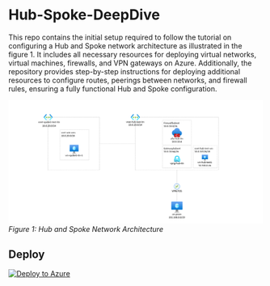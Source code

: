 # Hub-Spoke-DeepDive
This repo contains the initial setup required to follow the tutorial on configuring a Hub and Spoke network architecture as illustrated in the figure 1. It includes all necessary resources for deploying virtual networks, virtual machines, firewalls, and VPN gateways on Azure. Additionally, the repository provides step-by-step instructions for deploying additional resources to configure routes, peerings between networks, and firewall rules, ensuring a fully functional Hub and Spoke configuration.

![Architecture Diagram](./images/hubspoke.png)
*Figure 1: Hub and Spoke Network Architecture*


## Deploy
[![Deploy to Azure](https://aka.ms/deploytoazurebutton)](https://portal.azure.com/#create/Microsoft.Template/uri/https%3A%2F%2Fraw.githubusercontent.com%2FTommaso23%2FHub-Spoke-DeepDive%2Frefs%2Fheads%2Fmaster%2Fazuredeploy.json)